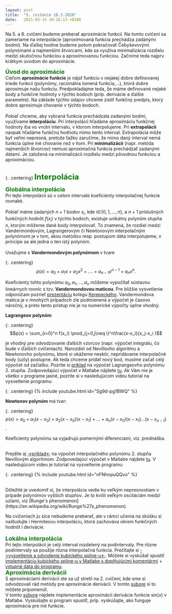```yaml
---
layout: post
title:  "5. cvičenie 18.3.2020"
date:   2021-03-15 10:26:13 +0100
---
```

<!--
<font size="5"> <span style="color:green"><b>Úlohy za dochádzku 27.3.</b></span> </font> <font size="4">  <span style="color:red">---DEADLINE 10.4.---</span> </font><br />

1.  V tabuľke máte zadané body x<sub>i</sub> pre $i=0,1,2$ a funkčné hodnoty $f(x_i)= y_i$ v bodoch $x_i$. 
Odhadnite funkčnú hodnotu $f(x)$ v bode $x = -1$ Newtonovým polynómom 2. rádu bez použitia programu 
(programom si však môžete pre seba výsledok overiť). 
Odfoťte/naskenujte výpočet alebo ho napíšte v Latexu, Worde,..., podľa toho, čo Vám vyhovuje. <br />
Hint: Na tejto [stránke](http://veda-technika.blogspot.com/2006/11/newtonv-interpolan-polynom.html) nájdete príklad na výpočet Newtonovho interpolačného polynómu 2. rádu,
môže Vám pomôcť ako návod pri výpočte.
    <br/><br/>
    <table align="center"> 
        <tr> 
            <td>i</td>
            <td>0</td>
            <td>1</td>
            <td>2</td>
        </tr>
        <tr>
            <td>x<sub>i</sub></td> 
            <td>1</td>
            <td>2</td>
            <td>-4</td>
        </tr>
        <tr>
            <td>y<sub>i</sub></td>
            <td>3</td>
            <td>-5</td>
            <td>4</td>
        </tr>    
    </table><br/>
2.  

<br>

V tabuľke máte zadané body $x_i$ pre $i=0,1,2$ a funkčné hodnoty $f(x_i)= y_i$ v bodoch $x_i$>.
Napíšte program, ktorý interpoluje vybrané body Newtonovým polynómom 2. rádu. 
Ako pomôcka Vám môžu poslúžiť programy, ktoré implementujú Lagrangerov polynóm a Nevillov algoritmus a nájdete ich nižšie v materiáloch.
Vykreslite aproximáciu funkcie $f(x)$ na celom intervale $x\in \l 2,6 \g$. 
Správnosť Vašeho grafu overte porovnaním s grafom interpolácie polynómu druhého rádu, ktorá je naimplementovaná v Matlabe (príkaz <i>polyfit</i>), 
príp. metódou implementovanou v dostupnej knižnici Vami použitého jazyka. <br /> 


  <table align="center">
        <tr >
            <td>i</td>
            <td>0</td>
            <td>1</td>
            <td>2</td>
        </tr>

        <tr >
            <td>x<sub>i</sub></td>
            <td>2</td>
            <td>4</td>
            <td>6</td>
        </tr>

        <tr >
            <td>y<sub>i</sub></td>
            <td>3</td>
            <td>5</td>
            <td>12</td>
        </tr>
    </table>

Užitočné matlabovské príkazy:
- [polyfit](https://www.mathworks.com/help/matlab/ref/polyfit.html)
- [polyval](https://www.mathworks.com/help/matlab/ref/polyval.html#d120e962051)
- [plot](https://www.mathworks.com/help/matlab/ref/plot.html)
- Popisky os: [xlabel](https://www.mathworks.com/help/matlab/ref/xlabel.html), [ylabel](https://www.mathworks.com/help/matlab/ref/ylabel.html)

Dokument s výpočtom $f(-1)$ v 1.úlohe + program z 2. úlohy mi zašlite v MS Teams do chatu.


--> 
Na 5. a 6. cvičení budeme preberať aproximácie funkcií. Na tomto cvičení sa zameriame na interpolácie (aproximovaná funkcia prechádza zadanými bodmi). Na ďalšej hodine budeme potom pokračovať Čebyševovými polynómami a najmenšími štvorcami, kde sa využíva minimalizácia rozdielu medzi skutočnou funkciou a aproximovanou funkciou. Začnime teda najprv krátkym úvodom do aproximácie.


<font size="4">  <span style="color:green"><b>Úvod do aproximácie</b></span></font>  <br />
Cieľom **aproximácie funkcie** je nájsť funkciu v nejakej dobre definovanej triede funkcií (polynómy, racionálna lomená funkcia,...), ktorá dobre aproximuje našu funkciu. Predpokladajme teda, že máme definované nejaké 
body a funkčné hodnoty v týchto bodoch (príp. derivácie a ďalšie parametre). Na základe týchto údajov chceme zistiť funkčný predpis, ktorý dobre aproximuje chovanie v týchto bodoch. <br />
<br /> Pokiaľ chceme, aby vybraná funkcia prechádzala zadanými bodmi, využívame **interpoláciu**. Pri interpolácii hľadáme aproximáciu funkčnej hodnoty iba vo vnútri intervalu, v ktorom interpolujeme. 
Pri **extrapolácii** naopak hľadáme funkčnú hodnotu mimo tento interval. Extrapolácia môže byť veľmi nepresná, pretože ťažko zaručíme, že mimo daný interval nemá funkcia úplne iné chovanie než v ňom. 
Pri **minimalizácii** (napr. metóda najmenších štvorcov) nemusí aproximačná funkcia prechádzať zadanými dátami. Je založená na minimalizácii rozdielu medzi pôvodnou funkciou a aproximáciou.

<br>
{: .centering}
<span style="color:green"> <font size="+2"><b>Interpolácia</b></font></span><br>

<font size="4">  <span style="color:green"><b>Globálna interpolácia </b></span></font>  <br />
Pri tejto interpolácii sú v celom intervale koeficienty interpolačnej funkcie rovnaké.<br /> <br />
Pokiaľ máme zadaných $n+1$ bodov $x_i$, kde $i\in${$0,1,...,n$}, a $n+1$ príslušných funkčných hodnôt $f(x_i)$ v týchto bodoch, existuje unikátny polynóm stupňa $n$, ktorým môžeme dané body interpolovať. 
To znamená, že rozdiel medzi Vandermondovým, Lagrangerovým či Newtonovým interpolačným polynómom je v tom, akou metódou resp. postupom dáta interpolujeme, v princípe sa ale jedná o ten istý polynóm. 
<br /><br />
Uvažujme s **Vandermondovým polynómom** v tvare 

{: .centering}
$$p(x) = a_0+a_1x+a_2x^2+....+a_{n-1}x^{n-1}+a_{n}x^n.$$ 


Koeficienty tohto polynómu $a_0, a_1,...,a_n$ môžeme vypočítať sústavou lineárnych rovníc s tzv. **Vandermondovou maticou**.
Pre bližšie vysvetlenie odporúčam pozrieť [prezentáciu](http://maslarova.github.io/cvicenie5/05_aproximace.pdf) kolegu [Kerepeckého](http://nme.8u.cz/).
Vandermondova matica je v mnohých prípadoch zle podmienená a výpočet je časovo náročný, a preto tento prístup nie je na numerické výpočty úplne vhodný. 
<br />


**Lagrangeov polynóm** 

{: .centering}
$$p(x) = \sum_{i=0}^n f(x_i) \prod_{j=0,j\neq i}^n\frac{x-x_i}{x_j-x_i }$$

je vhodný pre odvodzovanie ďalších vzorcov (napr. výpočet integrálu, čo bude v ďalších cvičeniach). 
Narozdiel od Nevillovho algoritmu a Newtonovho polynómu, ktoré si ukážeme neskôr, nepridávame interpolačné body (uzly) postupne. Ak teda chceme pridať nový bod, musíme začať celý výpočet od začiatku.
Pozrite si [príklad](http://maslarova.github.io/cvicenie5/priklad_lagrange.pdf) na výpočet Lagrangeovho polynómu 2. stupňa. Zodpovedajúci výpočet v Matlabe nájdete [tu](http://maslarova.github.io/cvicenie5/lagrangeov_polynom.m). Ak Vám nie je všetko v programe jasné, pozrite si v nasledujúcom videu tutorial na vysvetlenie programu:

{: .centering}
{% include youtube.html id="Sg9d-pg1BWQ" %}
 <br />

**Newtonov polynóm** má tvar: <br />

{: .centering}
$$p(x) = a_0 + a_1(x-x_0) + a_2 (x-x_0)(x-x_1) + ... + a_n (x-x_0)(x-x_1)...(x-x_{n-1})$$.

Koeficienty polynómu sa vyjadrujú pomernými diferenciami, viz. prednáška.
<br />
<br />

Prejdite aj [->príklad<-](http://maslarova.github.io/cvicenie5/priklad_nevill.pdf) na výpočet interpolačného polynómu 2. stupňa <bf>Nevillovým algoritmom</bf>. Zodpovedajúci výpočet v Matlabe nájdete [tu](http://maslarova.github.io/cvicenie5/nevillov_algoritmus.m). V nasledujúcom videu je tutorial na vysvetlenie programu:

{: .centering}
{% include youtube.html id="nFNhnpuQQvo" %}

 <br />
Dôležité je uvedomiť si, že interpolácia vedie ku veľkým nepresnostiam v prípade polynómov vyšších stupňov. Je to kvôli veľkým osciláciám medzi uzlami, viz [Runge's phenomenon](https://en.wikipedia.org/wiki/Runge%27s_phenomenon). 
<br />

Na cvičeniach ju síce nebudeme preberať, ale v rámci učenia na skúšku si naštudujte i Hermiteovu interpoláciu, ktorá zachováva okrem funkčných hodnôt i derivácie.  
<br />
<font size="4">  <span style="color:green"><b>Lokálna interpolácia</b></span></font>  <br />
Pri tejto interpolácii je celý interval rozdelený na podintervaly. Pre rôzne podintervaly sa použije rôzna interpolačná funkcia. 
Prečítajte si [->vysvetlenie a odvodenie kubického spline-u<-](http://maslarova.github.io/cvicenie5/spline.pdf). Môžete si vyskúšať spustiť [implementáciu kubického spline-u v Matlabe s doplňujúcimi komentármi](http://maslarova.github.io/cvicenie5/spline.m) + [vstupné dáta do programu](http://maslarova.github.io/cvicenie5/spline.dat).
<br />
<font size="4">  <span style="color:green"><b>Aproximácia derivácií</b></span></font>  <br />
S aproximáciami derivácii ste sa už stretli na 2. cvičení, kde sme si odvodzovali rád metódy pre aproximácie derivácií. 
V tomto [súbore](http://maslarova.github.io/cvicenie5/aproxder.pdf) si to môžete pripomenúť. <br />
V tomto [súbore](http://maslarova.github.io/cvicenie5/derivace2.m) nájdete implementácie aproximácií derivácie funkcie sin($x$) v Matlabe. Vyskúšajte si program spustiť, príp. vyskúšajte, ako funguje aproximácia pre iné funkcie.
<br />



